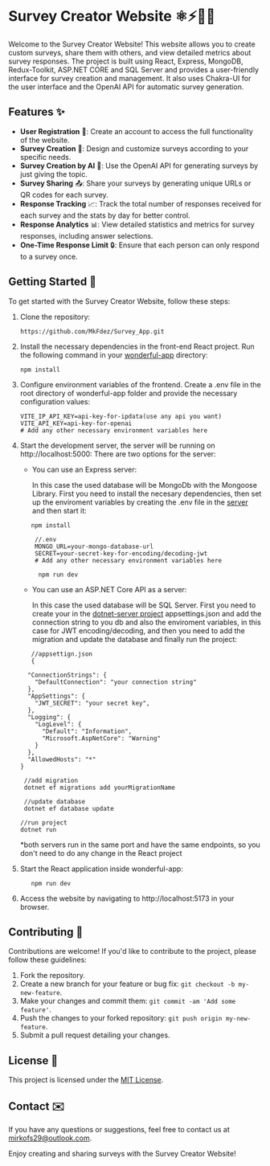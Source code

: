 # Survey Creator Website ⚛️⚡🍃🤖

Welcome to the Survey Creator Website! This website allows you to create custom surveys, share them with others, and view detailed metrics about survey responses. The project is built using React, Express, MongoDB, Redux-Toolkit, ASP.NET CORE and SQL Server and provides a user-friendly interface for survey creation and management. It also uses Chakra-UI for the user interface and the OpenAI API for automatic survey generation.

## Features ✨

- **User Registration** 📝: Create an account to access the full functionality of the website.
- **Survey Creation** 🎨: Design and customize surveys according to your specific needs.
- **Survey Creation by AI** 🧠: Use the OpenAI API for generating surveys by just giving the topic.
- **Survey Sharing** 📤: Share your surveys by generating unique URLs or QR codes for each survey.
- **Response Tracking** 📈: Track the total number of responses received for each survey and the stats by day for better control.
- **Response Analytics** 📊: View detailed statistics and metrics for survey responses, including answer selections.
- **One-Time Response Limit** 🔒: Ensure that each person can only respond to a survey once.

## Getting Started 🚀

To get started with the Survey Creator Website, follow these steps:

1. Clone the repository:

   ```shell
   https://github.com/MkFdez/Survey_App.git
2. Install the necessary dependencies in the front-end React project. Run the following command in your [wonderful-app](wonderful-app) directory:

   ```shell
   npm install
3. Configure environment variables of the frontend. Create a .env file in the root directory of wonderful-app folder and provide the necessary configuration values:

    ```plaintext
    VITE_IP_API_KEY=api-key-for-ipdata(use any api you want)
    VITE_API_KEY=api-key-for-openai
    # Add any other necessary environment variables here
4. Start the development server, the server will be running on http://localhost:5000:
   There are two options for the server:
   
   - You can use an Express server:
   
      In this case the used database will be MongoDb with the Mongoose Library. First you need to install the necesary dependencies, then set up the enviroment variables by creating the .env file in the [server](server) and then start it:

   ```shell
      npm install
   ```
   ```plaintext
       //.env
       MONGO_URL=your-mongo-database-url
       SECRET=your-secret-key-for-encoding/decoding-jwt
       # Add any other necessary environment variables here
   ```
   ```shell
        npm run dev
    ```
    - You can use an ASP.NET Core API as a server:
   
      In this case the used database will be SQL Server. First you need to create your in the [dotnet-server project](dotnet-server/dotnet-server) appsettings.json and add the connection string to you db and also the enviroment variables, in this case for JWT encoding/decoding, and then you need to add the migration and update the database and finally run the project:
   ```plaintext
      //appsettign.json
      {

     "ConnectionStrings": {
       "DefaultConnection": "your connection string"
     },
     "AppSettings": {
       "JWT_SECRET": "your secret key",
     },
     "Logging": {
       "LogLevel": {
         "Default": "Information",
         "Microsoft.AspNetCore": "Warning"
       }
     },
     "AllowedHosts": "*"
   }
   ```
     ```shell
      //add migration
      dotnet ef migrations add yourMigrationName
     ```
     ```shell
      //update database
      dotnet ef database update
     ```
     ```shell
     //run project
     dotnet run
     ```
   *both servers run in the same port and have the same endpoints, so you don't need to do any change in the React project

6. Start the React application inside wonderful-app:

   ```shell
      npm run dev
   ```
7. Access the website by navigating to http://localhost:5173 in your browser.

## Contributing 🤝

Contributions are welcome! If you'd like to contribute to the project, please follow these guidelines:

1. Fork the repository.
2. Create a new branch for your feature or bug fix: `git checkout -b my-new-feature`.
3. Make your changes and commit them: `git commit -am 'Add some feature'`.
4. Push the changes to your forked repository: `git push origin my-new-feature`.
5. Submit a pull request detailing your changes.

## License 📄

This project is licensed under the [MIT License](LICENSE.md).

## Contact ✉️

If you have any questions or suggestions, feel free to contact us at [mirkofs29@outlook.com](mailto:your-email@example.com).

Enjoy creating and sharing surveys with the Survey Creator Website!

